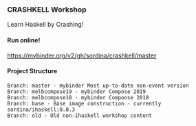 
### CRASHKELL Workshop

Learn Haskell by Crashing!


#### Run online!

<https://mybinder.org/v2/gh/sordina/crashkell/master>


#### Project Structure

	Branch: master - mybinder Most up-to-date non-event version
	Branch: melbcompose19 - mybinder Compose 2019
	Branch: melbcompose18 - mybinder Compoose 2018
	Branch: base - Base image construction - currently sordina/ihaskell:0.0.3
	Branch: old - Old non-ihaskell workshop content
